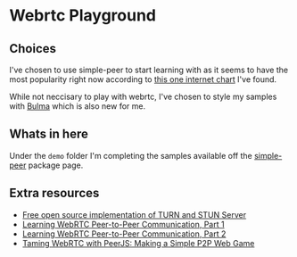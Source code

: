 # Webrtc Playground

## Choices

I've chosen to use simple-peer to start learning with as it seems to have the most popularity right now according to [this one internet chart](https://www.npmtrends.com/easyrtc-vs-peerjs-vs-rtcpeerconnection-vs-simple-peer-vs-simplewebrtc) I've found.

While not neccisary to play with webrtc, I've chosen to style my samples with [Bulma](https://bulma.io) which is also new for me.

## Whats in here

Under the `demo` folder I'm completing the samples available off the [simple-peer](https://www.npmjs.com/package/simple-peer) package page.

## Extra resources

* [Free open source implementation of TURN and STUN Server](https://github.com/coturn/coturn)
* [Learning WebRTC Peer-to-Peer Communication, Part 1](https://dzone.com/articles/learning-webrtc-peer-to-peer-communication-part-1)
* [Learning WebRTC Peer-to-Peer Communication, Part 2](https://swizec.com/blog/learning-webrtc-peer-peer-communication-connecting-browsers-different-devices/swizec/8383)
* [Taming WebRTC with PeerJS: Making a Simple P2P Web Game](https://www.toptal.com/webrtc/taming-webrtc-with-peerjs)

